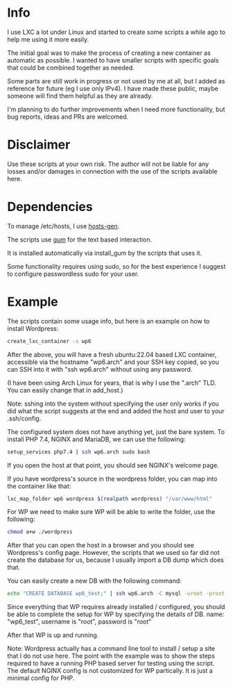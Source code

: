 # Info

I use LXC a lot under Linux and started to create some scripts a while ago to help me using it more easily.

The initial goal was to make the process of creating a new container as automatic as possible. I wanted to have smaller scripts with specific goals that could be combined together as needed.

Some parts are still work in progress or not used by me at all, but I added as reference for future (eg I use only IPv4). I have made these public, maybe someone will find them helpful as they are already.

I'm planning to do further improvements when I need more functionality, but bug reports, ideas and PRs are welcomed.

# Disclaimer

Use these scripts at your own risk. The author will not be liable for any losses and/or damages in connection with the use of the scripts available here.

# Dependencies

To manage /etc/hosts, I use [hosts-gen].

[hosts-gen]: https://r-36.net/scm/hosts-gen/

The scripts use [gum] for the text based interaction.

[gum]: https://github.com/charmbracelet/gum

It is installed automatically via install_gum by the scripts that uses it.

Some functionality requires using sudo, so for the best experience I suggest to configure passwordless sudo for your user.

# Example

The scripts contain some usage info, but here is an example on how to install Wordpress:

```sh
create_lxc_container -s wp6
```

After the above, you will have a fresh ubuntu:22.04 based LXC container, accessible via the hostname "wp6.arch" and your SSH key copied, so you can SSH into it with "ssh wp6.arch" without using any password.

(I have been using Arch Linux for years, that is why I use the ".arch" TLD. You can easily change that in add_host.)

Note: sshing into the system without specifying the user only works if you did what the script suggests at the end and added the host and user to your .ssh/config.

The configured system does not have anything yet, just the bare system. To install PHP 7.4, NGINX and MariaDB, we can use the following:

```sh
setup_services php7.4 | ssh wp6.arch sudo bash
```

If you open the host at that point, you should see NGINX's welcome page.

If you have wordpress's source in the wordpress folder, you can map into the container like that:

```sh
lxc_map_folder wp6 wordpress $(realpath wordpress) "/var/www/html"
```

For WP we need to make sure WP will be able to write the folder, use the following:

```sh
chmod a+w ./wordpress
```

After that you can open the host in a browser and you should see Wordpress's config page.
However, the scripts that we used so far did not create the database for us, because I usually import a DB dump which does that.

You can easily create a new DB with the following command:

```sh
echo "CREATE DATABASE wp6_test;" | ssh wp6.arch -C mysql -uroot -proot
```

Since everything that WP requires already installed / configured, you should be able to complete the setup for WP by specifying the details of DB. name: "wp6_test", username is "root", password is "root"

After that WP is up and running.

Note: Wordpress actually has a command line tool to install / setup a site that I do not use here. The point with the example was to show the steps required to have a running PHP based server for testing using the script. The default NGINX config is not customized for WP partically. It is just a minimal config for PHP.
